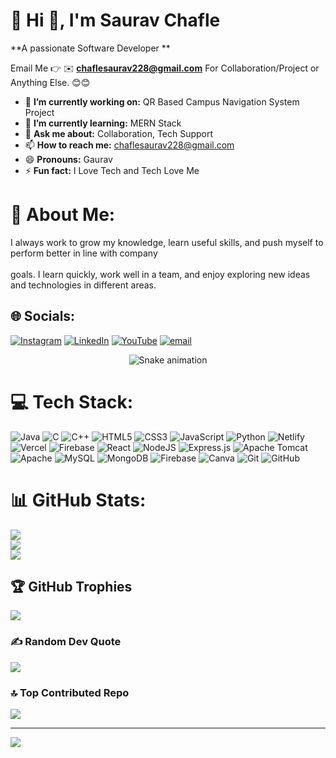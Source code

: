 # 💫 Hi 👋, I'm Saurav Chafle
**A passionate Software Developer **

Email Me 👉 ✉️ **chaflesaurav228@gmail.com** For Collaboration/Project or Anything Else. 😊😊

- 🔭 **I’m currently working on:** QR Based Campus Navigation System Project
- 🌱 **I’m currently learning:** MERN Stack
- 💬 **Ask me about:** Collaboration, Tech Support
- 📫 **How to reach me:** chaflesaurav228@gmail.com
- 😄 **Pronouns:** Gaurav 
- ⚡ **Fun fact:** I Love Tech and Tech Love Me

# 💫 About Me:
I always work to grow my knowledge, learn useful skills, and push myself to perform better in line with company<br><br>goals. I learn quickly, work well in a team, and enjoy exploring new ideas and technologies in different areas.


## 🌐 Socials:
[![Instagram](https://img.shields.io/badge/Instagram-%23E4405F.svg?logo=Instagram&logoColor=white)](https://instagram.com/mr_sauravchafle501) [![LinkedIn](https://img.shields.io/badge/LinkedIn-%230077B5.svg?logo=linkedin&logoColor=white)](https://linkedin.com/in/saurav-chafle-43ab22291) [![YouTube](https://img.shields.io/badge/YouTube-%23FF0000.svg?logo=YouTube&logoColor=white)](https://youtube.com/@@SauravChafle-r5j) [![email](https://img.shields.io/badge/Email-D14836?logo=gmail&logoColor=white)](mailto:chaflesaurav@gmail.com) 

<!-- Snake Game Repo View -->

<div align="center">
  <img src="https://profile-readme-generator.com/assets/snake.svg" alt="Snake animation" />
</div>

# 💻 Tech Stack:
![Java](https://img.shields.io/badge/java-%23ED8B00.svg?style=for-the-badge&logo=openjdk&logoColor=white) ![C](https://img.shields.io/badge/c-%2300599C.svg?style=for-the-badge&logo=c&logoColor=white) ![C++](https://img.shields.io/badge/c++-%2300599C.svg?style=for-the-badge&logo=c%2B%2B&logoColor=white) ![HTML5](https://img.shields.io/badge/html5-%23E34F26.svg?style=for-the-badge&logo=html5&logoColor=white) ![CSS3](https://img.shields.io/badge/css3-%231572B6.svg?style=for-the-badge&logo=css3&logoColor=white) ![JavaScript](https://img.shields.io/badge/javascript-%23323330.svg?style=for-the-badge&logo=javascript&logoColor=%23F7DF1E) ![Python](https://img.shields.io/badge/python-3670A0?style=for-the-badge&logo=python&logoColor=ffdd54) ![Netlify](https://img.shields.io/badge/netlify-%23000000.svg?style=for-the-badge&logo=netlify&logoColor=#00C7B7) ![Vercel](https://img.shields.io/badge/vercel-%23000000.svg?style=for-the-badge&logo=vercel&logoColor=white) ![Firebase](https://img.shields.io/badge/firebase-%23039BE5.svg?style=for-the-badge&logo=firebase) ![React](https://img.shields.io/badge/react-%2320232a.svg?style=for-the-badge&logo=react&logoColor=%2361DAFB) ![NodeJS](https://img.shields.io/badge/node.js-6DA55F?style=for-the-badge&logo=node.js&logoColor=white) ![Express.js](https://img.shields.io/badge/express.js-%23404d59.svg?style=for-the-badge&logo=express&logoColor=%2361DAFB) ![Apache Tomcat](https://img.shields.io/badge/apache%20tomcat-%23F8DC75.svg?style=for-the-badge&logo=apache-tomcat&logoColor=black) ![Apache](https://img.shields.io/badge/apache-%23D42029.svg?style=for-the-badge&logo=apache&logoColor=white) ![MySQL](https://img.shields.io/badge/mysql-4479A1.svg?style=for-the-badge&logo=mysql&logoColor=white) ![MongoDB](https://img.shields.io/badge/MongoDB-%234ea94b.svg?style=for-the-badge&logo=mongodb&logoColor=white) ![Firebase](https://img.shields.io/badge/firebase-a08021?style=for-the-badge&logo=firebase&logoColor=ffcd34) ![Canva](https://img.shields.io/badge/Canva-%2300C4CC.svg?style=for-the-badge&logo=Canva&logoColor=white) ![Git](https://img.shields.io/badge/git-%23F05033.svg?style=for-the-badge&logo=git&logoColor=white) ![GitHub](https://img.shields.io/badge/github-%23121011.svg?style=for-the-badge&logo=github&logoColor=white)
# 📊 GitHub Stats:
![](https://github-readme-stats.vercel.app/api?username=saurav-chafle&theme=dark&hide_border=false&include_all_commits=true&count_private=false)<br/>
![](https://nirzak-streak-stats.vercel.app/?user=saurav-chafle&theme=dark&hide_border=false)<br/>
![](https://github-readme-stats.vercel.app/api/top-langs/?username=saurav-chafle&theme=dark&hide_border=false&include_all_commits=true&count_private=false&layout=compact)

## 🏆 GitHub Trophies
![](https://github-profile-trophy.vercel.app/?username=saurav-chafle&theme=radical&no-frame=false&no-bg=false&margin-w=4)

### ✍️ Random Dev Quote
![](https://quotes-github-readme.vercel.app/api?type=horizontal&theme=radical)

### 🔝 Top Contributed Repo
![](https://github-contributor-stats.vercel.app/api?username=saurav-chafle&limit=5&theme=dark&combine_all_yearly_contributions=true)

---
[![](https://visitcount.itsvg.in/api?id=saurav-chafle&icon=0&color=0)](https://visitcount.itsvg.in)

<!-- Proudly created with GPRM ( https://gprm.itsvg.in ) -->
